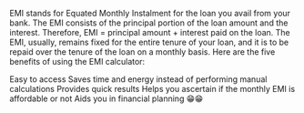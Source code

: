 EMI stands for Equated Monthly Instalment for the loan you avail from your bank. The EMI consists of the principal portion of the loan amount and the interest. Therefore, EMI = principal amount + interest paid on the loan. The EMI, usually, remains fixed for the entire tenure of your loan, and it is to be repaid over the tenure of the loan on a monthly basis. Here are the five benefits of using the EMI calculator:

Easy to access
Saves time and energy instead of performing manual calculations
Provides quick results
Helps you ascertain if the monthly EMI is affordable or not
Aids you in financial planning
😁😁
